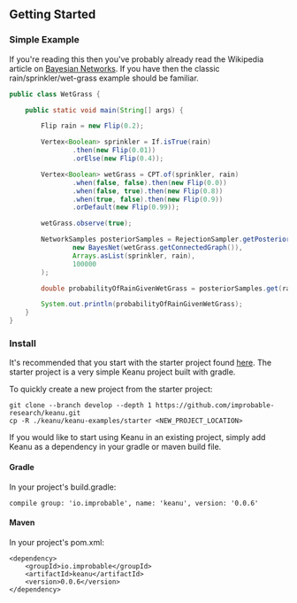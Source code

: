## Getting Started

### Simple Example

If you're reading this then you've probably already read the Wikipedia article on
[Bayesian Networks](https://en.wikipedia.org/wiki/Bayesian_network). If you have
then the classic rain/sprinkler/wet-grass example should be familiar.

```java
public class WetGrass {

    public static void main(String[] args) {

        Flip rain = new Flip(0.2);

        Vertex<Boolean> sprinkler = If.isTrue(rain)
                .then(new Flip(0.01))
                .orElse(new Flip(0.4));

        Vertex<Boolean> wetGrass = CPT.of(sprinkler, rain)
                .when(false, false).then(new Flip(0.0))
                .when(false, true).then(new Flip(0.8))
                .when(true, false).then(new Flip(0.9))
                .orDefault(new Flip(0.99));

        wetGrass.observe(true);

        NetworkSamples posteriorSamples = RejectionSampler.getPosteriorSamples(
                new BayesNet(wetGrass.getConnectedGraph()),
                Arrays.asList(sprinkler, rain),
                100000
        );

        double probabilityOfRainGivenWetGrass = posteriorSamples.get(rain).probability(isRaining -> isRaining == true);

        System.out.println(probabilityOfRainGivenWetGrass);
    }
}
```

### Install

It's recommended that you start with the starter project found [here](../keanu-examples/starter).
The starter project is a very simple Keanu project built with gradle. 

To quickly create a new project from the starter project:
```
git clone --branch develop --depth 1 https://github.com/improbable-research/keanu.git
cp -R ./keanu/keanu-examples/starter <NEW_PROJECT_LOCATION>
```

If you would like to start using Keanu in an existing project, simply add Keanu as a dependency 
in your gradle or maven build file.

#### Gradle

In your project's build.gradle:

```$groovy
compile group: 'io.improbable', name: 'keanu', version: '0.0.6'
```

#### Maven

In your project's pom.xml:

```
<dependency>
    <groupId>io.improbable</groupId>
    <artifactId>keanu</artifactId>
    <version>0.0.6</version>
</dependency>
```
